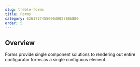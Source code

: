 ```yaml
---
slug: treble-forms
title: Forms
category: 6261727455090d002780b880
order: 5
---
```


## Overview

Forms provide single component solutions to rendering out entire configurator forms as a single contiguous element.
